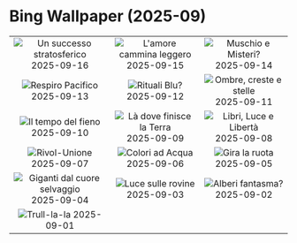 # Bing Wallpaper (2025-09)

|  |  |  |
|:---:|:---:|:---:|
| ![](https://www.bing.com/th?id=OHR.OzoneEarth_IT-IT9452054464_400x240.jpg "Un successo stratosferico") 2025-09-16 | ![](https://www.bing.com/th?id=OHR.Echasse_IT-IT5616266756_400x240.jpg "L'amore cammina leggero") 2025-09-15 | ![](https://www.bing.com/th?id=OHR.HohWaterfall_IT-IT5534141652_400x240.jpg "Muschio e Misteri?") 2025-09-14 |
| ![](https://www.bing.com/th?id=OHR.PointReyesSeashore_IT-IT5474043109_400x240.jpg "Respiro Pacifico") 2025-09-13 | ![](https://www.bing.com/th?id=OHR.SpinnerDolphins_IT-IT5393623378_400x240.jpg "Rituali Blu?") 2025-09-12 | ![](https://www.bing.com/th?id=OHR.ExtremaduraJamon_IT-IT9213887969_400x240.jpg "Ombre, creste e stelle") 2025-09-11 |
| ![](https://www.bing.com/th?id=OHR.YorkshireHay_IT-IT9160860790_400x240.jpg "Il tempo del fieno") 2025-09-10 | ![](https://www.bing.com/th?id=OHR.DunquinIreland_IT-IT9116681695_400x240.jpg "Là dove finisce la Terra") 2025-09-09 | ![](https://www.bing.com/th?id=OHR.OrchardLibrary_IT-IT9071511638_400x240.jpg "Libri, Luce e Libertà") 2025-09-08 |
| ![](https://www.bing.com/th?id=OHR.GaribaldiNapoli_IT-IT9017622092_400x240.jpg "Rivol-Unione") 2025-09-07 | ![](https://www.bing.com/th?id=OHR.BlueGdansk_IT-IT8980051630_400x240.jpg "Colori ad Acqua") 2025-09-06 | ![](https://www.bing.com/th?id=OHR.SunsetPier_IT-IT8926979057_400x240.jpg "Gira la ruota") 2025-09-05 |
| ![](https://www.bing.com/th?id=OHR.WrestlingBears_IT-IT9855887848_400x240.jpg "Giganti dal cuore selvaggio") 2025-09-04 | ![](https://www.bing.com/th?id=OHR.AgrigentoSicilia_IT-IT0162455126_400x240.jpg "Luce sulle rovine") 2025-09-03 | ![](https://www.bing.com/th?id=OHR.DeadvleiTrees_IT-IT9675346789_400x240.jpg "Alberi fantasma?") 2025-09-02 |
| ![](https://www.bing.com/th?id=OHR.TrulliHouses_IT-IT0120917493_400x240.jpg "Trull-la-la") 2025-09-01 |  |  |
